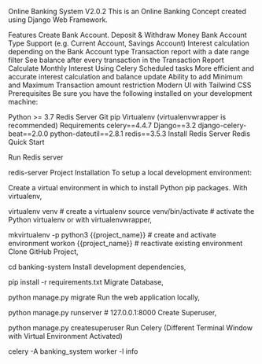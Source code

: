 Online Banking System V2.0.2
This is an Online Banking Concept created using Django Web Framework.

Features
Create Bank Account.
Deposit & Withdraw Money
Bank Account Type Support (e.g. Current Account, Savings Account)
Interest calculation depending on the Bank Account type
Transaction report with a date range filter
See balance after every transaction in the Transaction Report
Calculate Monthly Interest Using Celery Scheduled tasks
More efficient and accurate interest calculation and balance update
Ability to add Minimum and Maximum Transaction amount restriction
Modern UI with Tailwind CSS
Prerequisites
Be sure you have the following installed on your development machine:

Python >= 3.7
Redis Server
Git
pip
Virtualenv (virtualenvwrapper is recommended)
Requirements
celery==4.4.7
Django==3.2
django-celery-beat==2.0.0
python-dateutil==2.8.1
redis==3.5.3
Install Redis Server
Redis Quick Start

Run Redis server

redis-server
Project Installation
To setup a local development environment:

Create a virtual environment in which to install Python pip packages. With virtualenv,

virtualenv venv            # create a virtualenv
source venv/bin/activate   # activate the Python virtualenv 
or with virtualenvwrapper,

mkvirtualenv -p python3 {{project_name}}   # create and activate environment
workon {{project_name}}   # reactivate existing environment
Clone GitHub Project,

cd banking-system
Install development dependencies,

pip install -r requirements.txt
Migrate Database,

python manage.py migrate
Run the web application locally,

python manage.py runserver # 127.0.0.1:8000
Create Superuser,

python manage.py createsuperuser
Run Celery (Different Terminal Window with Virtual Environment Activated)

celery -A banking_system worker -l info


